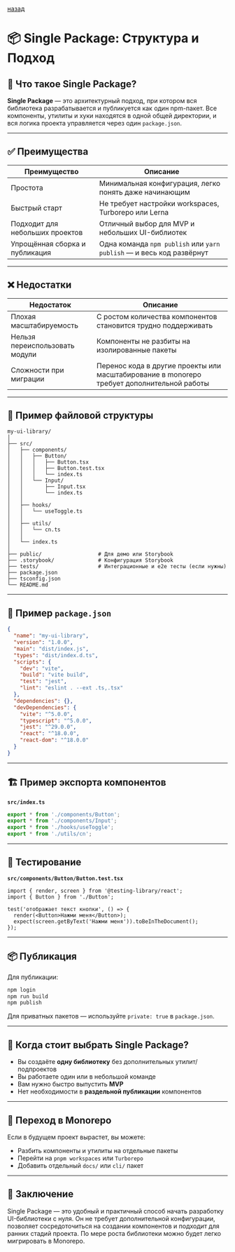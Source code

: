 

[назад](Project_Structure.md)


# 📦 Single Package: Структура и Подход

## 🧠 Что такое Single Package?

**Single Package** — это архитектурный подход, при котором вся библиотека разрабатывается и публикуется как один npm-пакет. Все компоненты, утилиты и хуки находятся в одной общей директории, и вся логика проекта управляется через один `package.json`.

---

## ✅ Преимущества

| Преимущество                    | Описание                                                             |
| ------------------------------- | -------------------------------------------------------------------- |
| Простота                        | Минимальная конфигурация, легко понять даже начинающим               |
| Быстрый старт                   | Не требует настройки workspaces, Turborepo или Lerna                 |
| Подходит для небольших проектов | Отличный выбор для MVP и небольших UI-библиотек                      |
| Упрощённая сборка и публикация  | Одна команда `npm publish` или `yarn publish` — и весь код развёрнут |

---

## ❌ Недостатки

| Недостаток                     | Описание                                                                                   |
| ------------------------------ | ------------------------------------------------------------------------------------------ |
| Плохая масштабируемость        | С ростом количества компонентов становится трудно поддерживать                             |
| Нельзя переиспользовать модули | Компоненты не разбиты на изолированные пакеты                                              |
| Сложности при миграции         | Перенос кода в другие проекты или масштабирование в monorepo требует дополнительной работы |

---

## 📁 Пример файловой структуры

```
my-ui-library/
│
├── src/
│   ├── components/
│   │   ├── Button/
│   │   │   ├── Button.tsx
│   │   │   ├── Button.test.tsx
│   │   │   └── index.ts
│   │   └── Input/
│   │       ├── Input.tsx
│   │       └── index.ts
│   │
│   ├── hooks/
│   │   └── useToggle.ts
│   │
│   ├── utils/
│   │   └── cn.ts
│   │
│   └── index.ts
│
├── public/                  # Для демо или Storybook
├── .storybook/              # Конфигурация Storybook
├── tests/                   # Интеграционные и e2e тесты (если нужны)
├── package.json
├── tsconfig.json
└── README.md
```

---

## 🔧 Пример `package.json`

```json
{
  "name": "my-ui-library",
  "version": "1.0.0",
  "main": "dist/index.js",
  "types": "dist/index.d.ts",
  "scripts": {
    "dev": "vite",
    "build": "vite build",
    "test": "jest",
    "lint": "eslint . --ext .ts,.tsx"
  },
  "dependencies": {},
  "devDependencies": {
    "vite": "^5.0.0",
    "typescript": "^5.0.0",
    "jest": "^29.0.0",
    "react": "^18.0.0",
    "react-dom": "^18.0.0"
  }
}
```

---

## 🏗 Пример экспорта компонентов

**`src/index.ts`**

```ts
export * from './components/Button';
export * from './components/Input';
export * from './hooks/useToggle';
export * from './utils/cn';
```

---

## 🧪 Тестирование

**`src/components/Button/Button.test.tsx`**

```tsx
import { render, screen } from '@testing-library/react';
import { Button } from './Button';

test('отображает текст кнопки', () => {
  render(<Button>Нажми меня</Button>);
  expect(screen.getByText('Нажми меня')).toBeInTheDocument();
});
```

---

## 📦 Публикация

Для публикации:

```bash
npm login
npm run build
npm publish
```

Для приватных пакетов — используйте `private: true` в `package.json`.

---

## 🤔 Когда стоит выбрать Single Package?

* Вы создаёте **одну библиотеку** без дополнительных утилит/подпроектов
* Вы работаете один или в небольшой команде
* Вам нужно быстро выпустить **MVP**
* Нет необходимости в **раздельной публикации** компонентов

---

## 🔄 Переход в Monorepo

Если в будущем проект вырастет, вы можете:

* Разбить компоненты и утилиты на отдельные пакеты
* Перейти на `pnpm workspaces` или `Turborepo`
* Добавить отдельный `docs/` или `cli/` пакет

---

## 🧭 Заключение

Single Package — это удобный и практичный способ начать разработку UI-библиотеки с нуля. Он не требует дополнительной конфигурации, позволяет сосредоточиться на создании компонентов и подходит для ранних стадий проекта. По мере роста библиотеки можно будет легко мигрировать в Monorepo.
